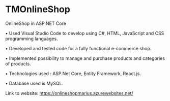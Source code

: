 # TMOnlineShop
OnlineShop in ASP.NET Core

•	Used Visual Studio Code to develop using C#, HTML, JavaScript and CSS programming languages.

•	Developed and tested code for a fully functional e-commerce shop.

•	Implemented possibility to manage and purchase products and categories of products.

•	Technologies used : ASP.Net Core, Entity Framework, React.js.

•	Database used is MySQL.

Link to website: https://onlineshopmarius.azurewebsites.net/
